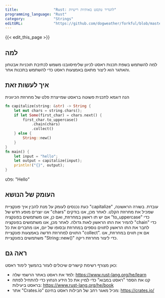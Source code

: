 ```yaml
---
title:                "Rust: להגדיר טקסט באותיות רישיות"
programming_language: "Rust"
category:             "Strings"
editURL:              "https://github.com/dogweather/forkful/blob/master/content/he/rust/capitalizing-a-string.md"
---
```


{{< edit_this_page >}}

## למה

למה להשתמש בשפת תכנות ראסט לכיוון שלימיסוובנו משמש לכתיבת תוכניות אבטחון והאתגר הוא ליצור מתאם באמצעות ראסט כדי להשתמש בתכנות אחר.

## איך לעשות זאת

הנה דוגמא לתכנית פשוטה בראסט שמייצרת פלט של מחרוזת הכיוונית

```Rust
fn capitalize(string: &str) -> String {
    let mut chars = string.chars();
    if let Some(first_char) = chars.next() {
        first_char.to_uppercase()
            .chain(chars)
            .collect()
    } else {
        String::new()
    }
}
fn main() {
    let input = "hello";
    let output = capitalize(input);
    println!("{}", output);
}

```

פלט: "Hello"

## העומק של הנושא

כעת נכנסים לעומק על מנת להבין איך פונקציית "capitalize" עובדת. בשורה הראשונה, אנו יוצרים מופע חדש של "chars" שמכיל את מחרוזת הקלט. לאחר מכן, אנו בודקים אם יש תו ראשון במחרוזת, ואם כן, אנו משתמשים בפונקציה "to_uppercase" כדי להמיר את התו הראשון לאות גדולה. לאחר מכן, אנו משתמשים בפונקציה "chain" כדי לחבר את התו הראשון לתווים נוספים במחרוזת ובסופו של יום, אנו מחברים את כל התווים למחרוזת חדשה באמצעות פונקציית "collect". אם אין תווים במחרוזת, אנו משתמשים בפונקציית "String::new()" כדי ליצור מחרוזת ריקה.

## ראה גם

כאן מצורף רשימת קישורים שיכולים לעזור בהמשך לימוד ראסט:

- למד את ראסט באתר הרשמי שלה: https://www.rust-lang.org/he/learn
- קנו את הספר "ראסט במבוא" כדי למיין את כל הידע הנחוץ כדי להתחיל לפתח בראסט ביעילות: https://www.rust-lang.org/he/book
- אתר "Crates.io" מכיל מאגר רחב של חבילות ראסט בחינם: https://crates.io/
